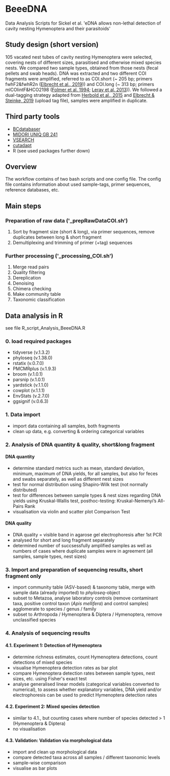 # BeeeDNA
Data Analysis Scripts for Sickel et al. 'eDNA allows non-lethal detection of cavity nesting Hymenoptera and their parasitoids'

## Study design (short version)
105 vacated nest tubes of cavity nesting Hymenoptera were selected, covering nests of different sizes, parasitised and otherwise mixed species nests.
We compared two sample types, obtained from those nests (fecal pellets and swab heads). 
DNA was extracted and two different COI fragments were amplified, referred to as COI.short (~ 205 bp; primers fwhF2&fwhR2n ([Elbrecht et al., 2019](https://peerj.com/articles/7745/))) and COI.long (~ 313 bp; primers mlCOIintF&HCO2198 ([Folmer et al. 1994](https://pubmed.ncbi.nlm.nih.gov/7881515/); [Leray et al. 2013](https://frontiersinzoology.biomedcentral.com/articles/10.1186/1742-9994-10-34))).
We followed a dual-tagging strategy adapted from [Herbold et al., 2015](https://www.frontiersin.org/articles/10.3389/fmicb.2015.00731/full) and [Elbrecht & Steinke, 2019](https://onlinelibrary.wiley.com/doi/full/10.1111/fwb.13220) (upload tag file), samples were amplified in duplicate.


## Third party tools
+ [BCdatabaser](https://github.com/molbiodiv/bcdatabaser) 
+ [MIDORI UNIQ GB 241](http://www.reference-midori.info/download.php#)
+ [VSEARCH](https://github.com/torognes/vsearch)
+ [cutadapt](https://github.com/marcelm/cutadapt)
+ R (see used packages further down)

## Overview
The workflow contains of two bash scripts and one config file. The config file contains information about used sample-tags, primer sequences, reference databases, etc.

## Main steps
### Preparation of raw data ('_prepRawDataCOI.sh')
1. Sort by fragment size (short & long), via primer sequences, remove duplicates between long & short fragment
2. Demultiplexing and trimming of primer (+tag) sequences

### Further processing ('_processing_COI.sh')
1. Merge read pairs
2. Quality filtering
3. Dereplication
4. Denoising
5. Chimera checking
6. Make community table
7. Taxonomic classification

## Data analysis in R
see file R_script_Analysis_BeeeDNA.R

### 0. load required packages
+ tidyverse (v.1.3.2)
+ phyloseq (v.1.38.0)
+ rstatix (v.0.7.0)
+ PMCMRplus (v.1.9.3) 
+ broom (v.1.0.1)
+ parsnip (v.1.0.1) 
+ yardstick (v.1.1.0)
+ cowplot  (v.1.1.1)
+ EnvStats (v.2.7.0)
+ ggsignif (v.0.6.3)
### 1. Data import
+ import data containing all samples, both fragments
+ clean up data, e.g. converting & ordering categorical variables
### 2. Analysis of DNA quantity & quality, short&long fragment
#### DNA quantity
+ determine standard metrics such as mean, standard deviation, minimum, maximum of DNA yields, for all samples, but also for feces and swabs separately, as well as different nest sizes
+ test for normal distribution using Shapiro-Wilk test (not normally distributed)
+ test for differences between sample types & nest sizes regarding DNA yields using Kruskal-Wallis test, posthoc-testing: Kruskal-Nemenyi’s All-Pairs Rank 
+ visualisation via violin and scatter plot
Comparison Test
#### DNA quality
+ DNA quality = visible band in agarose gel electrophoresis after 1st PCR
+ analysed for short and long fragment separately
+ determined number of succsessfully amplified samples as well as numbers of cases where duplicate samples were in agreement (all samples, sample types, nest sizes)
### 3. Import and preparation of sequencing results, short fragment only
+ import community table (ASV-based) & taxonomy table, merge with sample data (already imported) to *phyloseq*-object
+ subset to Metazoa, analyse laboratory controls (remove contaminant taxa, positive control taxon (*Apis mellifera*) and control samples)
+ agglomerate to species / genus / family
+ subset to Arthropoda / Hymenoptera & Diptera / Hymenoptera, remove unclassified species
### 4. Analysis of sequencing results
#### 4.1. Experiment 1: Detection of Hymenoptera
+ determine richness estimates, count Hymenoptera detections, count detections of mixed species
+ visualise Hymenoptera detection rates as bar plot
+ compare Hymenoptera detection rates between sample types, nest sizes, etc. using Fisher's exact test
+ analyse generalised linear models (categorical variables converted to numerical), to assess whether explanatory variables, DNA yield and/or electrophoresis can be used to predict Hymenoptera detection rates
#### 4.2. Experiment 2: Mixed species detection
+ similar to 4.1., but counting cases where number of species detected > 1 (Hymenoptera & Diptera)
+ no visualisation
#### 4.3. Validation: Validation via morphological data
+ import and clean up morphological data
+ compare detected taxa across all samples / different taxonomic levels
+ sample-wise comparison
+ visualise as bar plots
